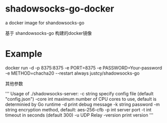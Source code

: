 # shadowsocks-go-docker
a docker image for shandowsocks-go 

基于 shandowsocks-go 构建的docker镜像

# Example

docker run -d  -p 8375:8375 -e PORT=8375 -e PASSWORD=Your-password -e METHOD=chacha20 --restart always  justcy/shadowsocks-go

其他参数

'''
Usage of ./shadowsocks-server:
  -c string
        specify config file (default "config.json")
  -core int
        maximum number of CPU cores to use, default is determinied by Go runtime
  -d    print debug message
  -k string
        password
  -m string
        encryption method, default: aes-256-cfb
  -p int
        server port
  -t int
        timeout in seconds (default 300)
  -u    UDP Relay
  -version
        print version
'''